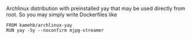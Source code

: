 Archlinux distribution with preinstalled yay that may be used directly from root. So you may simply write Dockerfiles like
```
FROM kamehb/archlinux-yay
RUN yay -Sy --noconfirm mjpg-streamer
```
